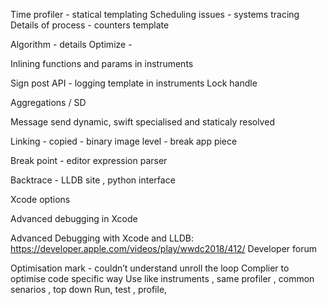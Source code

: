 Time profiler - statical templating
Scheduling issues - systems tracing
Details of process - counters template

Algorithm - details
Optimize -

Inlining functions and params in instruments

Sign post API - logging template in instruments
Lock handle

Aggregations / SD

Message send dynamic, swift specialised and staticaly resolved

Linking - copied - binary image level - break app piece

Break point - editor expression parser

Backtrace - LLDB site , python interface


Xcode options

Advanced debugging in Xcode

Advanced Debugging with Xcode and LLDB: https://developer.apple.com/videos/play/wwdc2018/412/
Developer forum

Optimisation mark - couldn’t understand unroll the loop
Complier to optimise code specific way
Use like instruments , same profiler , common senarios , top down
Run, test , profile,

